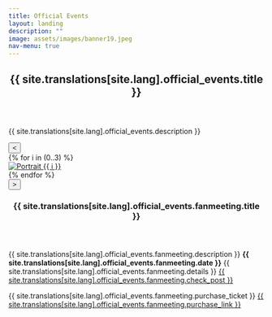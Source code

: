 ```yaml
---
title: Official Events
layout: landing
description: ""
image: assets/images/banner19.jpeg
nav-menu: true
---
```


<!-- Main -->
<div id="main">
    <section id="one">
        <div class="inner">
            <header class="major">
                <h2>{{ site.translations[site.lang].official_events.title }}</h2>
            </header>
            <p>{{ site.translations[site.lang].official_events.description }}</p>
        </div>
    </section>
    <section id="two" class="spotlights">
        <section>
            <div class="image">
                <div class="carousel-container">
                    <button type="button" class="carousel-arrow carousel-prev">&lt;</button>
                    <div class="carousel">
                        {% for i in (0..3) %}
                            <div>
                                <a href="{{ 'assets/images/fmcn' | append: i | append: '.jpg' | relative_url }}" data-lightbox="image-carousel">
                                    <img src="{{ 'assets/images/fmcn' | append: i | append: '.jpg' | relative_url }}" alt="Portrait {{ i }}">
                                </a>
                            </div>
                        {% endfor %}
                    </div>
                    <button type="button" class="carousel-arrow carousel-next">&gt;</button>
                </div>
                <!-- <div class="carousel-container">
                    <button type="button" class="carousel-arrow carousel-prev">&lt;</button>
                    <div class="carousel">
                        <div>
                            <a href="assets/images/fmcn0.jpg" data-lightbox="image-carousel">
                                <img src="assets/images/fmcn0.jpg" alt="1">
                            </a>
                        </div>
                        <div>
                            <a href="assets/images/fmcn1.jpg" data-lightbox="image-carousel">
                                <img src="assets/images/fmcn1.jpg" alt="2">
                            </a>
                        </div>
                        <div>
                            <a href="assets/images/fmcn2.jpg" data-lightbox="image-carousel">
                                <img src="assets/images/fmcn2.jpg" alt="3">
                            </a>
                        </div>
                        <div>
                            <a href="assets/images/fmcn3.jpg" data-lightbox="image-carousel">
                                <img src="assets/images/fmcn3.jpg" alt="4">
                            </a>
                        </div>
                    </div>
                    <button type="button" class="carousel-arrow carousel-next">&gt;</button>
                </div> -->
            </div>
            <div class="content">
                <div class="inner">
                    <header class="major">
                        <h3>{{ site.translations[site.lang].official_events.fanmeeting.title }}</h3>
                    </header>
                    <p>{{ site.translations[site.lang].official_events.fanmeeting.description }} <strong>{{ site.translations[site.lang].official_events.fanmeeting.date }}</strong> {{ site.translations[site.lang].official_events.fanmeeting.details }} <span class="vote-link"><a href="https://x.com/Gackyccc_/status/1832246066714177725">{{ site.translations[site.lang].official_events.fanmeeting.check_post }}</a></span></p>
                    <p>{{ site.translations[site.lang].official_events.fanmeeting.purchase_ticket }} <span class="vote-link"><a href="https://www.nihuo.tech/">{{ site.translations[site.lang].official_events.fanmeeting.purchase_link }}</a></span></p>
                </div>
            </div>
        </section>
    </section>
</div>
